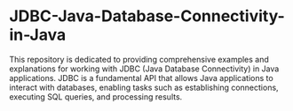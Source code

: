 # JDBC-Java-Database-Connectivity-in-Java
This repository is dedicated to providing comprehensive examples and explanations for working with JDBC (Java Database Connectivity) in Java applications. JDBC is a fundamental API that allows Java applications to interact with databases, enabling tasks such as establishing connections, executing SQL queries, and processing results.
